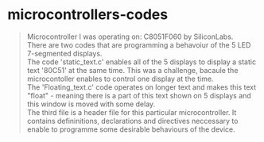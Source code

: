 # microcontrollers-codes
> Microcontroller I was operating on: C8051F060 by SiliconLabs.\
> There are two codes that are programming a behavoiur of the 5 LED 7-segmented displays.\
> The code 'static_text.c' enables all of the 5 displays to display a static text '80C51' at the same time. This was a challenge, bacaule the microcontoller enables to control one display at the time. \
> The 'Floating_text.c' code operates on longer text and makes this text "float" - meaning there is a part of this text shown on 5 displays and this window is moved with some delay.\
>  The third file is a header file for this particular microcontroller. It contains defininitions, declarations and  directives neccessary to enable to programme some desirable behaviours of the device.
